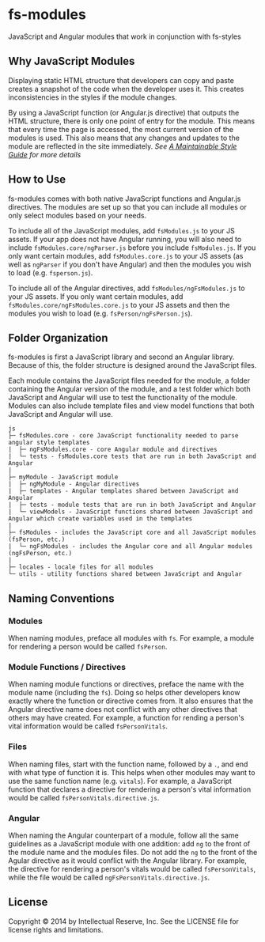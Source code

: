 fs-modules
=============

JavaScript and Angular modules that work in conjunction with fs-styles

## Why JavaScript Modules

Displaying static HTML structure that developers can copy and paste creates a snapshot of the code when the developer uses it. This creates inconsistencies in the styles if the module changes.

By using a JavaScript function (or Angular.js directive) that outputs the HTML structure, there is only one point of entry for the module. This means that every time the page is accessed, the most current version of the modules is used. This also means that any changes and updates to the module are reflected in the site immediately. *See [A Maintainable Style Guide](http://ianfeather.co.uk/a-maintainable-style-guide/) for more details*

## How to Use

fs-modules comes with both native JavaScript functions and Angular.js directives. The modules are set up so that you can include all modules or only select modules based on your needs.

To include all of the JavaScript modules, add `fsModules.js` to your JS assets. If your app does not have Angular running, you will also need to include `fsModules.core/ngParser.js` before you include `fsModules.js`. If you only want certain modules, add `fsModules.core.js` to your JS assets (as well as `ngParser` if you don't have Angular) and then the modules you wish to load (e.g. `fsperson.js`).

To include all of the Angular directives, add `fsModules/ngFsModules.js` to your JS assets. If you only want certain modules, add `fsModules.core/ngFsModules.core.js` to your JS assets and then the modules you wish to load (e.g. `fsPerson/ngFsPerson.js`).

## Folder Organization

fs-modules is first a JavaScript library and second an Angular library. Because of this, the folder structure is designed around the JavaScript files.

Each module contains the JavaScript files needed for the module, a folder containing the Angular version of the module, and a test folder which both JavaScript and Angular will use to test the functionality of the module. Modules can also include template files and view model functions that both JavaScript and Angular will use.

```
js
├─ fsModules.core - core JavaScript functionality needed to parse angular style templates
|  ├─ ngFsModules.core - core Angular module and directives 
|  └─ tests - fsModules.core tests that are run in both JavaScript and Angular
| 
├─ myModule - JavaScript module
|  ├─ ngMyModule - Angular directives
|  ├─ templates - Angular templates shared between JavaScript and Angular
|  ├─ tests - module tests that are run in both JavaScript and Angular
|  └─ viewModels - JavaScript functions shared between JavaScript and Angular which create variables used in the templates
|
├─ fsModules - includes the JavaScript core and all JavaScript modules (fsPerson, etc.)
|  └─ ngFsModules - includes the Angular core and all Angular modules (ngFsPerson, etc.)
|
├─ locales - locale files for all modules 
└─ utils - utility functions shared between JavaScript and Angular
```

## Naming Conventions

### Modules

When naming modules, preface all modules with `fs`. For example, a module for rendering a person would be called `fsPerson`.

### Module Functions / Directives

When naming module functions or directives, preface the name with the module name (including the `fs`). Doing so helps other developers know exactly where the function or directive comes from. It also ensures that the Angular directive name does not conflict with any other directives that others may have created. For example, a function for rending a person's vital information would be called `fsPersonVitals`.

### Files

When naming files, start with the function name, followed by a `.`, and end with what type of function it is. This helps when other modules may want to use the same function name (e.g. `vitals`). For example, a JavaScript function that declares a directive for rendering a person's vital information would be called `fsPersonVitals.directive.js`.

### Angular

When naming the Angular counterpart of a module, follow all the same guidelines as a JavaScript module with one addition: add `ng` to the front of the module name and the modules files. Do not add the `ng` to the front of the Agular directive as it would conflict with the Angular library. For example, the directive for rendering a person's vitals would be called `fsPersonVitals`, while the file would be called `ngFsPersonVitals.directive.js`.

## License
Copyright © 2014 by Intellectual Reserve, Inc. See the LICENSE file for license rights and limitations.
